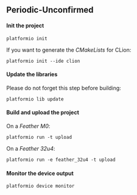 ## Periodic-Unconfirmed

#### Init the project
```
platformio init
```
If you want to generate the *CMakeLists* for CLion:
```
platformio init --ide clion
```
#### Update the libraries
Please do not forget this step before building:
```
platformio lib update
```
#### Build and upload the project
On a _Feather M0_:
```
platformio run -t upload
```
On a _Feather 32u4_:
```
platformio run -e feather_32u4 -t upload
```
#### Monitor the device output
```
platformio device monitor
```